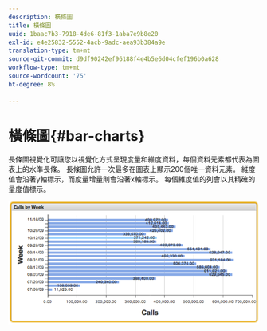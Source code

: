 ```yaml
---
description: 橫條圖
title: 橫條圖
uuid: 1baac7b3-7918-4de6-81f3-1aba7e9b8e20
exl-id: e4e25832-5552-4acb-9adc-aea93b384a9e
translation-type: tm+mt
source-git-commit: d9df90242ef96188f4e4b5e6d04cfef196b0a628
workflow-type: tm+mt
source-wordcount: '75'
ht-degree: 8%

---
```


# 橫條圖{#bar-charts}

長條圖視覺化可讓您以視覺化方式呈現度量和維度資料，每個資料元素都代表為圖表上的水準長條。 長條圖允許一次最多在圖表上顯示200個唯一資料元素。 維度值會沿著y軸標示，而度量增量則會沿著x軸標示。 每個維度值的列會以其精確的量度值標示。

![](assets/bar_chart.png)
